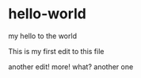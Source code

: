 # hello-world
my hello to the world

This is my first edit to this file

another edit!
more!
what?
another one
